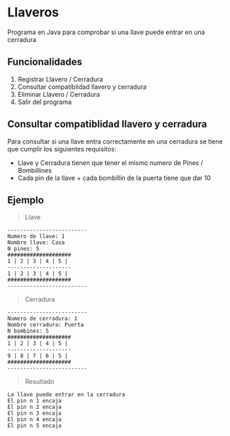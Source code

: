 # Llaveros
Programa en Java para comprobar si una llave puede entrar en una cerradura

## Funcionalidades
1. Registrar Llavero / Cerradura
2. Consultar compatiblidad llavero y cerradura
3. Eliminar Llavero / Cerradura
4. Salir del programa

## Consultar compatiblidad llavero y cerradura
Para consultar si una llave entra correctamente en una cerradura se tiene que cumplir los siguientes requisitos:
- Llave y Cerradura tienen que tener el mismo numero de Pines / Bombillines
- Cada pin de la llave + cada bombillin de la puerta tiene que dar 10

## Ejemplo
> Llave
```
-------------------------
Numero de llave: 1
Nombre llave: Casa
N pines: 5
####################
1 | 2 | 3 | 4 | 5 | 
--------------------
1 | 2 | 3 | 4 | 5 | 
####################
-------------------------
```
> Cerradura
```
-------------------------
Numero de cerradura: 1
Nombre cerradura: Puerta
N bombines: 5
####################
1 | 2 | 3 | 4 | 5 | 
--------------------
9 | 8 | 7 | 6 | 5 | 
####################
-------------------------
```
> Resultado
```
La llave puede entrar en la cerradura
El pin n 1 encaja
El pin n 2 encaja
El pin n 3 encaja
El pin n 4 encaja
El pin n 5 encaja
```

